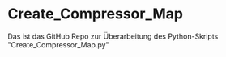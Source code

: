 # Create_Compressor_Map

Das ist das GitHub Repo zur Überarbeitung des Python-Skripts "Create_Compressor_Map.py"

